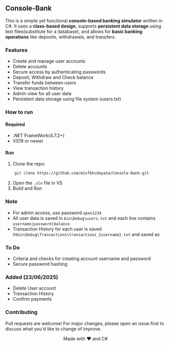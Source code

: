 ## Console-Bank
This is a simple yet functional **console-based banking simulator** written in C#. It uses a **class-based design**, supports **persistent data storage** using text files(substitute for a database), and allows for **basic banking operations** like deposits, withdrawals, and transfers.

### Features
- Create and manage user accounts
- Delete accounts
- Secure access by authenticating passwords 
- Deposit, Withdraw and Check balance
- Transfer funds between users
- View transaction history
- Admin view for all user data
- Persistent data storage using file system (users.txt)

### How to run
#### Required
- .NET FrameWork(4.7.2+)
- VS19 or newer
#### Run
1. Clone the repo:<br>
```bash
    git clone https://github.com/misfbhcdayana/Console-Bank.git
```
2. Open the `.sln` file in VS
3. Build and Run

### Note
- For admin access, use password `open1234`
- All user data is saved in `bin\Debug\users.txt` and each line contains `username|password|balance`
- Transaction History for each user is saved in`bin\Debug\Transactions\transactions_{username}.txt` and saved as  

### To Do
- Criteria and checks for creating account username and password
- Secure password hashing

### Added (23/06/2025)
- Delete User account
- Transaction History
- Confirm payments

### Contributing
Pull requests are welcome! For major changes, please open an issue first to discuss what you'd like to change of improve.
<p align="center">Made with ❤️ and C#</p>
